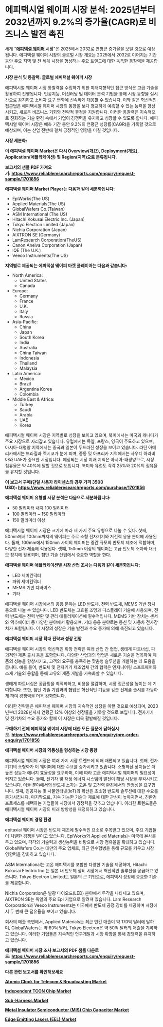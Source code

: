 <p><h1>에피택시얼 웨이퍼 시장 분석: 2025년부터 2032년까지 9.2%의 증가율(CAGR)로 비즈니스 발전 촉진</h1></p><p>세계 "<strong><a href="https://www.reliableresearchreports.com/epitaxial-wafers-r1701856?utm_campaign=106&utm_medium=8&utm_source=Github&utm_content=ia&utm_term=07042025&utm_id=epitaxial-wafers">에피택셜 웨이퍼&nbsp;</a></strong><strong>시장</strong>"은 2025에서 2032로 연평균 증가율을 보일 것으로 예상됩니다. 에피택셜 웨이퍼 시장의 글로벌 시장 개요는 2025에서 2032로 이어지는 기간 동안 주요 지역 및 전 세계 시장을 형성하는 주요 트렌드에 대한 독특한 통찰력을 제공합니다.</p>
<p><strong>시장 분석 및 통찰력: 글로벌 에피택셜 웨이퍼 시장</strong></p>
<p><p>에피택시얼 웨이퍼 시장 통찰력을 수집하기 위한 미래지향적인 접근 방식은 고급 기술을 활용하여 진행됩니다. 인공지능, 머신러닝 및 데이터 분석 기법을 통해 시장 동향을 실시간으로 감지하고 소비자 요구 변화에 신속하게 대응할 수 있습니다. 이와 같은 혁신적인 접근법은 에피택시얼 웨이퍼 시장의 동향을 보다 정교하게 예측할 수 있는 능력을 향상시키고, 새로운 비즈니스 기회와 전략적 결정을 지원합니다. 이러한 통찰력은 지속적으로 진화하는 기술 환경 속에서 기업이 경쟁력을 유지하고 성장할 수 있도록 합니다. 에피택시얼 웨이퍼 시장은 예측 기간 동안 9.2%의 연평균 성장률(CAGR)을 기록할 것으로 예상되며, 이는 산업 전반에 걸쳐 긍정적인 영향을 미칠 것입니다.</p><a href="%7CAUTHORITHY_DOMAIN_URL%7C?utm_campaign=106&utm_medium=8&utm_source=Github&utm_content=ia&utm_term=07042025&utm_id=epitaxial-wafers"></a></p>
<p><strong>시장 세분화:</strong></p>
<p><strong>이 에피택셜 웨이퍼 Market은 다시 Overview(개요), Deployment(개요), Application(애플리케이션) 및 Region(지역)으로 분류됩니다.</strong></p>
<p><strong>보고서의 샘플 PDF 가져오기:&nbsp;<a href="https://www.reliableresearchreports.com/enquiry/request-sample/1701856?utm_campaign=106&utm_medium=8&utm_source=Github&utm_content=ia&utm_term=07042025&utm_id=epitaxial-wafers">https://www.reliableresearchreports.com/enquiry/request-sample/1701856</a></strong><strong></strong></p>
<p><strong>에피택셜 웨이퍼 Market Player는 다음과 같이 세분화됩니다:</strong></p>
<p><ul><li>EpiWorks(The US)</li><li>Applied Materials(The US)</li><li>GlobalWafers Co.(Taiwan)</li><li>ASM International (The US)</li><li>Hitachi Kokusai Electric Inc. (Japan)</li><li>Tokyo Electron Limited (Japan)</li><li>Nichia Corporation (Japan)</li><li>AIXTRON SE (Germany)</li><li>LamResearch Corporation(TheUS)</li><li>Canon Anelva Corporation (Japan)</li><li>IQE (The U.K.)</li><li>Veeco Instruments(The US)</li></ul></p>
<p><strong>지역별로 제공되는 에피택셜 웨이퍼 마켓 플레이어는 다음과 같습니다:</strong></p>
<p><ul>
    <li>
        North America:
        <ul>
            <li>United States</li>
            <li>Canada</li>
        </ul>
    </li>
    <li>
        Europe:
        <ul>
            <li>Germany</li>
            <li>France</li>
            <li>U.K.</li>
            <li>Italy</li>
            <li>Russia</li>
        </ul>
    </li>
    <li>
        Asia-Pacific:
        <ul>
            <li>China</li>
            <li>Japan</li>
            <li>South Korea</li>
            <li>India</li>
            <li>Australia</li>
            <li>China Taiwan</li>
            <li>Indonesia</li>
            <li>Thailand</li>
            <li>Malaysia</li>
        </ul>
    </li>
    <li>
        Latin America:
        <ul>
            <li>Mexico</li>
            <li>Brazil</li>
            <li>Argentina Korea</li>
            <li>Colombia</li>
        </ul>
    </li>
    <li>
        Middle East & Africa:
        <ul>
            <li>Turkey</li>
            <li>Saudi</li>
            <li>Arabia</li>
            <li>UAE</li>
            <li>Korea</li>
        </ul>
    </li>
    </ul></p>
<p><p>에피택시얼 웨이퍼 시장은 지역별로 성장을 보이고 있으며, 북미에서는 미국과 캐나다가 주요 시장으로 자리잡고 있습니다. 유럽에서는 독일, 프랑스, 영국이 주도하고 있으며, 아시아-태평양 지역에서는 중국과 일본이 두드러진 성장을 보이고 있습니다. 라틴 아메리카에서는 브라질과 멕시코가 눈에 띄며, 중동 및 아프리카 지역에서는 사우디 아라비아와 UAE가 중요한 시장입니다. 예상되는 시장 지배 지역은 아시아-태평양으로, 시장 점유율은 약 40%에 달할 것으로 보입니다. 북미와 유럽도 각각 25%와 20%의 점유율을 유지할 것입니다.</p></p>
<p><strong>이 보고서 구매(단일 사용자 라이센스의 경우 가격 3500 USD):&nbsp;<a href="https://www.reliableresearchreports.com/purchase/1701856?utm_campaign=106&utm_medium=8&utm_source=Github&utm_content=ia&utm_term=07042025&utm_id=epitaxial-wafers">https://www.reliableresearchreports.com/purchase/1701856</a></strong></p>
<p><strong>에피택셜 웨이퍼 유형별 시장 분석은 다음으로 세분화됩니다:</strong></p>
<p><ul><li>50 밀리미터 내지 100 밀리미터</li><li>100 밀리미터 ~ 150 밀리미터</li><li>150 밀리미터 이상</li></ul></p>
<p><p>에피택시얼 웨이퍼 시장은 크기에 따라 세 가지 주요 유형으로 나눌 수 있다. 첫째, 50mm에서 100mm까지의 웨이퍼는 주로 소형 전자기기와 저전력 응용 분야에 사용된다. 둘째, 100mm에서 150mm 사이의 웨이퍼는 중간 규모의 반도체 제조에 적합하며, 다양한 전자 제품에 적용된다. 셋째, 150mm 이상의 웨이퍼는 고급 반도체 소자와 대규모 장치에 활용되며, 첨단 기술 산업에서 중요한 역할을 한다.</p></p>
<p><strong>에피택셜 웨이퍼 애플리케이션별 시장 산업 조사는 다음과 같이 세분화됩니다:</strong></p>
<p><ul><li>LED 세미컨덕터</li><li>파워 세미컨덕터</li><li>MEMS 기반 디바이스</li><li>기타</li></ul></p>
<p><p>에피택셜 웨이퍼 시장에서의 응용 분야는 LED 반도체, 전력 반도체, MEMS 기반 장치 등으로 나눌 수 있습니다. LED 반도체는 고효율 조명과 디스플레이 기술에 사용되며, 전력 반도체는 전력 변환 및 관리 애플리케이션에 필수적입니다. MEMS 기반 장치는 센서와 액추에이터 등 다양한 분야에서 활용되며, 기타 응용 분야로는 통신 및 자동차 전자장치가 포함됩니다. 이 시장의 성장은 기술 발전과 수요 증가에 의해 촉진되고 있습니다.</p></p>
<p><strong>에피택셜 웨이퍼 시장 확대 전략과 성장 전망</strong></p>
<p><p>에피택셜 웨이퍼 시장의 혁신적인 확장 전략은 여러 산업 간 협업, 생태계 파트너십, 파괴적인 제품 출시 등을 포함합니다. 다양한 산업과의 협업은 새로운 기술을 접목하여 제품의 성능을 향상시키고, 고객의 요구를 충족하는 맞춤형 솔루션을 개발하는 데 도움을 줍니다. 예를 들어, 반도체 및 전자기기 제조업체 간의 협력은 엔지니어링 소프트웨어와 소재 기술의 융합을 통해 고유의 제품 개발을 가속화할 수 있습니다.</p><p>생태계 파트너십은 공급망을 최적화하고, 비용을 절감하며, 시장 접근성을 높이는 데 기여합니다. 또한, 첨단 기술 기업과의 협업은 혁신적인 기능을 갖춘 신제품 출시를 가능하게 하여 경쟁력을 더욱 강화합니다. </p><p>이러한 전략들은 에피택셜 웨이퍼 시장의 지속적인 성장을 이끌 것으로 예상되며, 2023년부터 2028년까지 연평균 12% 이상의 성장률을 기록할 것으로 보입니다. 전자기기 및 전기차의 수요 증가와 함께 이 시장은 더욱 활발해질 것입니다.</p></p>
<p><strong>구매하기 전에 에피택셜 웨이퍼 시장에 대한 모든 질문에 답하십시오.&nbsp;<a href="https://www.reliableresearchreports.com/enquiry/pre-order-enquiry/1701856?utm_campaign=106&utm_medium=8&utm_source=Github&utm_content=ia&utm_term=07042025&utm_id=epitaxial-wafers">https://www.reliableresearchreports.com/enquiry/pre-order-enquiry/1701856</a></strong><strong></strong></p>
<p><strong>에피택셜 웨이퍼 시장의 역동성을 형성하는 시장 동향</strong></p>
<p><p>에피택시얼 웨이퍼 시장은 여러 가지 시장 트렌드에 의해 재편되고 있습니다. 첫째, 전자기기의 소형화가 이 웨이퍼에 대한 수요를 증가시키고 있습니다. 소형화된 장치들은 더 높은 성능과 에너지 효율성을 요구하며, 이에 따라 고급 에피택시얼 웨이퍼의 필요성이 커지고 있습니다. 둘째, 전기차 및 재생 에너지 시스템의 발전이 해당 시장을 부각시키고 있습니다. 이들 분야에서의 반도체 소자는 고온 및 고전력 환경에서의 안정성을 요구합니다. 셋째, 인공지능 및 사물인터넷(IoT)의 확산은 초소형 반도체 솔루션에 대한 수요를 증가시킵니다. 마지막으로, 지속 가능한 기술과 재료에 대한 관심이 높아지면서, 친환경 프로세스를 채택하는 기업들이 시장에서 경쟁력을 갖추고 있습니다. 이러한 트렌드들은 에피택시얼 웨이퍼 시장의 미래 방향성을 재정의하고 있습니다.</p></p>
<p><strong>에피택셜 웨이퍼 경쟁 환경</strong></p>
<p><p> epitaxial 웨이퍼 시장은 반도체 제조에 필수적인 요소로 주목받고 있으며, 주요 기업들이 치열한 경쟁을 벌이고 있습니다. EpiWorks와 Applied Materials는 미국에 본사를 두고 있으며, 각각의 기술력과 생산능력을 바탕으로 시장 점유율을 확대하고 있습니다. GlobalWafers Co.는 대만의 주요 업체로, 최근 인수합병을 통해 규모를 키우고 시장 영향력을 강화하고 있습니다.</p><p>ASM International는 고온 에피택시를 포함한 다양한 기술을 제공하며, Hitachi Kokusai Electric Inc.는 일본 내 반도체 장비 시장에서 혁신적인 솔루션을 공급하고 있습니다. Tokyo Electron Limited도 일본의 큰 기업으로, 에피택시 성장에 중요한 기술을 제공합니다. </p><p>Nichia Corporation은 발광 다이오드(LED) 분야에서 두각을 나타내고 있으며, AIXTRON SE는 독일의 주요 Epi 기업으로 알려져 있습니다. Lam Research Corporation과 Veeco Instruments는 미국에서 반도체 공정 장비를 제공하며 시장에서 두 번째 큰 점유율을 보이고 있습니다.</p><p>회사의 매출 측면에서, Applied Materials는 최근 연간 매출이 약 170억 달러에 달하며, GlobalWafers는 약 80억 달러, Tokyo Electron은 약 50억 달러의 매출을 기록하고 있습니다. 이러한 기업들은 지속적인 연구개발과 시장 확장을 통해 경쟁력을 유지하고 있습니다.</p></p>
<p><strong>에피택셜 웨이퍼 시장 조사 보고서의 PDF 샘플 다운로드:&nbsp;<a href="https://www.reliableresearchreports.com/enquiry/request-sample/1701856?utm_campaign=106&utm_medium=8&utm_source=Github&utm_content=ia&utm_term=07042025&utm_id=epitaxial-wafers">https://www.reliableresearchreports.com/enquiry/request-sample/1701856</a></strong></p>
<p><strong></strong></p>
<p><strong></strong></p>
<p><strong></strong></p>
<p><strong></strong></p>
<p><strong>다른 관련 보고서를 확인해보세요</strong></p>
<p><strong><p><a href="https://github.com/muoioconzej8/Market-Research-Report-List-1/blob/main/atomic-clock-for-telecom-broadcasting-market.md?utm_campaign=106&utm_medium=8&utm_source=Github&utm_content=ia&utm_term=07042025&utm_id=epitaxial-wafers">Atomic Clock for Telecom & Broadcasting Market</a></p><p><a href="https://github.com/rvadencho/Market-Research-Report-List-1/blob/main/independent-tcon-chip-market.md?utm_campaign=106&utm_medium=8&utm_source=Github&utm_content=ia&utm_term=07042025&utm_id=epitaxial-wafers">Independent TCON Chip Market</a></p><p><a href="https://github.com/gripeluigstt/Market-Research-Report-List-1/blob/main/sub-harness-market.md?utm_campaign=106&utm_medium=8&utm_source=Github&utm_content=ia&utm_term=07042025&utm_id=epitaxial-wafers">Sub-Harness Market</a></p><p><a href="https://github.com/minakibanov/Market-Research-Report-List-1/blob/main/metal-insulator-semiconductor-mis-chip-capacitor-market.md?utm_campaign=106&utm_medium=8&utm_source=Github&utm_content=ia&utm_term=07042025&utm_id=epitaxial-wafers">Metal Insulator Semiconductor (MIS) Chip Capacitor Market</a></p><p><a href="https://github.com/warshatulang0/Market-Research-Report-List-1/blob/main/edge-emitting-lasers-eel-market.md?utm_campaign=106&utm_medium=8&utm_source=Github&utm_content=ia&utm_term=07042025&utm_id=epitaxial-wafers">Edge Emitting Lasers (EEL) Market</a></p></strong></p>